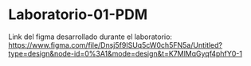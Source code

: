 # Laboratorio-01-PDM

Link del figma desarrollado durante el laboratorio: https://www.figma.com/file/Dnsj5f9ISUq5cW0ch5FN5a/Untitled?type=design&node-id=0%3A1&mode=design&t=K7MlMqGyqf4phfY0-1
